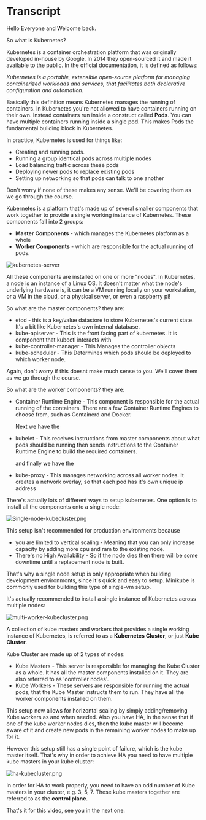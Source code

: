 # Transcript

Hello Everyone and Welcome back.  

So what is Kubernetes?

Kubernetes is a container orchestration platform that was originally developed in-house by Google. 
In 2014 they open-sourced it and made it available to the public. 
In the official documentation, it is defined as follows:

*Kubernetes is a portable, extensible open-source platform for managing containerized workloads 
and services, that facilitates both declarative configuration and automation.*

Basically this definition means Kubernetes manages the running of containers. 
In Kubernetes you're not allowed to have containers running on their own. 
Instead containers run inside a construct called **Pods**. You can have 
multiple containers running inside a single pod. This makes Pods the fundamental building 
block in Kubernetes.

In practice, Kubernetes is used for things like:

- Creating and running pods.
- Running a group identical pods across multiple nodes
- Load balancing traffic across these pods
- Deploying newer pods to replace existing pods
- Setting up networking so that pods can talk to one another

Don't worry if none of these makes any sense. We'll be covering them as we go through the course. 


Kubernetes is a platform that's made up of several smaller components that work together to 
provide a single working instance of Kubernetes. These components fall into 2 groups:

- **Master Components** - which manages the Kubernetes platform as a whole
- **Worker Components** - which are responsible for the actual running of pods.

![kubernetes-server](https://github.com/Sher-Chowdhury/Kubernetes-Study-Guide/raw/master/Section-01/04_What_is_Kubernetes/images/kubernetes-components.png)

All these components are installed on one or more "nodes". In Kubernetes, a node is an 
instance of a Linux OS. It doesn't matter what the node's underlying hardware is, 
it can be a VM running locally on your workstation, or a VM in the cloud, 
or a physical server, or even a raspberry pi! 


So what are the master components? they are:

- etcd - this is a key/value datastore to store Kubernetes's current state. It's a bit like Kubernetes's own internal database.
- kube-apiserver - This is the front facing part of kubernetes. It is component that kubectl interacts with
- kube-controller-manager - This  Manages the controller objects
- kube-scheduler - This Determines which pods should be deployed to which worker node. 

Again, don't worry if this doesnt make much sense to you. We'll cover them as we go through the course. 


So what are the worker components? they are:


- Container Runtime Engine - This component is responsible for the 
  actual running of the containers. 
  There are a few Container Runtime Engines to choose from, such as Containerd and Docker. 
  
  Next we have the

- kubelet - This receives instructions from master components about what pods should be 
  running then sends instructions to the Container Runtime Engine to build the required containers. 
  
  and finally we have the 

- kube-proxy - This manages networking across all worker nodes. It creates a network overlay, 
  so that each pod has it's own unique ip address

There's actually lots of different ways to setup kubernetes. One option is to install all the components onto a single node:

![Single-node-kubecluster.png](https://github.com/Sher-Chowdhury/Kubernetes-Study-Guide/raw/master/Section-01/04_What_is_Kubernetes/images/Single-node-kubecluster.png)

This setup isn't recommended for production environments because

- you are limited to vertical scaling - Meaning that you can only increase capacity 
  by adding more cpu and ram to the existing node. 
- There's no High Availability - So if the node dies then there will be some 
  downtime until a replacement node is built. 

That's why a single node setup is only appropriate when building development environmonts, 
since it's quick and easy to setup. 
Minikube is commonly used for building this type of single-vm setup.  

It's actually recommended to install a single instance of Kubernetes across multiple nodes:

![multi-worker-kubecluster.png](https://github.com/Sher-Chowdhury/Kubernetes-Study-Guide/raw/master/Section-01/04_What_is_Kubernetes/images/multi-worker-kubecluster.png)

A collection of kube masters and workers that provides a single working instance of Kubernetes, is referred to as a **Kubernetes Cluster**, or just **Kube Cluster**.

Kube Cluster are made up of 2 types of nodes:

- Kube Masters - This server is responsible for managing the Kube Cluster as a whole. It has all the master components installed on it. They are also referred to as 'controller nodes'.
- Kube Workers - These servers are responsible for running the actual pods, that the Kube Master instructs them to run. They have all the worker components installed on them.  

This setup now allows for horizontal scaling by simply adding/removing Kube workers as and when needed. Also you have HA, in the sense that if one of the kube worker nodes dies, then the kube master will become aware of it and create new pods in the remaining worker nodes to make up for it.

However this setup still has a single point of failure, which is the kube master itself. That's why in order to achieve HA you need to have multiple kube masters in your kube cluster:

![ha-kubecluster.png](https://github.com/Sher-Chowdhury/Kubernetes-Study-Guide/raw/master/Section-01/04_What_is_Kubernetes/images/ha-kubecluster.png)

In order for HA to work properly, you need to have an odd number of Kube masters in your cluster, e.g. 3, 5, 7. These kube masters together are referred to as the **control plane**.

That's it for this video, see you in the next one. 